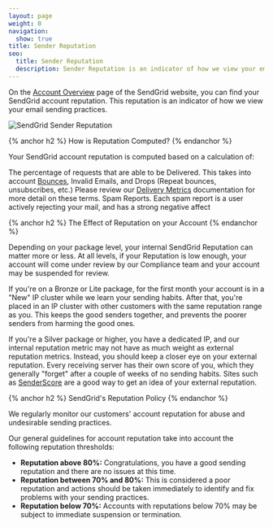 ```yaml
---
layout: page
weight: 0
navigation:
  show: true
title: Sender Reputation
seo:
  title: Sender Reputation
  description: Sender Reputation is an indicator of how we view your email sending practices.
---
```


On the [Account Overview](https://sendgrid.com/account/overview) page of the SendGrid website, you can find your SendGrid account reputation. This reputation is an indicator of how we view your email sending practices.

![]({{root_url}}/images/reputation_2.png "SendGrid Sender Reputation")

{% anchor h2 %}
How is Reputation Computed?
{% endanchor %}

Your SendGrid account reputation is computed based on a calculation of:

The percentage of requests that are able to be Delivered. This takes into account [Bounces]({{root_url}}/Glossary/bounces.html), Invalid Emails, and Drops (Repeat bounces, unsubscribes, etc.) Please review our [Delivery Metrics]({{root_url}}/User_Guide/Delivery_Metrics/index.html) documentation for more detail on these terms.
Spam Reports. Each spam report is a user actively rejecting your mail, and has a strong negative affect
 
{% anchor h2 %}
The Effect of Reputation on your Account
{% endanchor %}

Depending on your package level, your internal SendGrid Reputation can matter more or less. At all levels, if your Reputation is low enough, your account will come under review by our Compliance team and your account may be suspended for review.

If you're on a Bronze or Lite package, for the first month your account is in a "New" IP cluster while we learn your sending habits. After that, you're placed in an IP cluster with other customers with the same reputation range as you. This keeps the good senders together, and prevents the poorer senders from harming the good ones.

If you're a Silver package or higher, you have a dedicated IP, and our internal reputation metric may not have as much weight as external reputation metrics. Instead, you should keep a closer eye on your external reputation. Every receiving server has their own score of you, which they generally "forget" after a couple of weeks of no sending habits. Sites such as [SenderScore](https://www.senderscore.org/) are a good way to get an idea of your external reputation.

{% anchor h2 %}
SendGrid's Reputation Policy
{% endanchor %}

We regularly monitor our customers' account reputation for abuse and undesirable sending practices.

Our general guidelines for account reputation take into account the following reputation thresholds:

* **Reputation above 80%:** Congratulations, you have a good sending reputation and there are no issues at this time.
* **Reputation between 70% and 80%:** This is considered a poor reputation and actions should be taken immediately to identify and fix problems with your sending practices.
* **Reputation below 70%:** Accounts with reputations below 70% may be subject to immediate suspension or termination.
